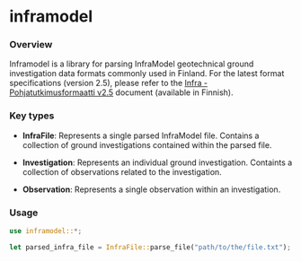 # inframodel

### Overview

Inframodel is a library for parsing InfraModel geotechnical ground investigation data formats commonly used in Finland. For the latest format specifications (version 2.5), please refer to the [Infra - Pohjatutkimusformaatti v2.5](https://sgy.fi/content/uploads/2018/11/infra_formaatti_v2-5_011118.pdf) document (available in Finnish).

### Key types

- **InfraFile**: Represents a single parsed InfraModel file. Contains a collection of ground investigations contained within the parsed file.

- **Investigation**: Represents an individual ground investigation. Containts a collection of observations related to the investigation.

- **Observation**: Represents a single observation within an investigation.

### Usage

   ```rust
  use inframodel::*;

  let parsed_infra_file = InfraFile::parse_file("path/to/the/file.txt");
   ```

